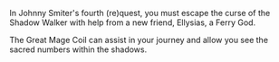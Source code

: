 In Johnny Smiter's fourth (re)quest, you must escape the curse of the Shadow Walker with help from a new friend, Ellysias, a Ferry God.

The Great Mage Coil can assist in your journey and allow you see the sacred numbers within the shadows.